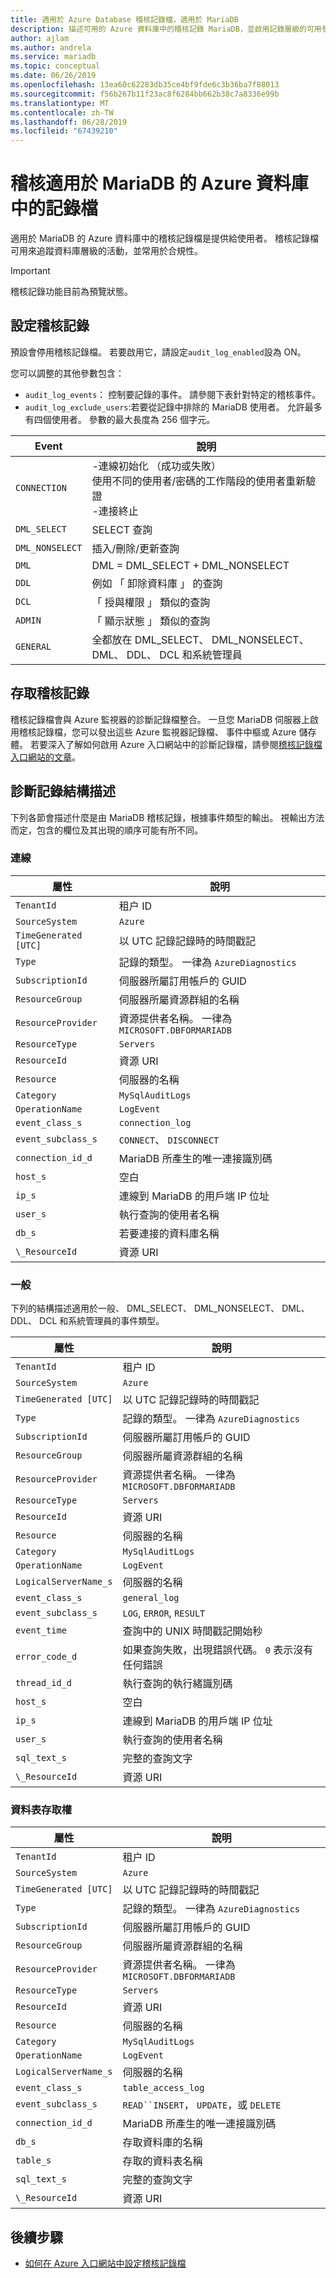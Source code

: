 ```yaml
---
title: 適用於 Azure Database 稽核記錄檔，適用於 MariaDB
description: 描述可用的 Azure 資料庫中的稽核記錄 MariaDB，並啟用記錄層級的可用參數。
author: ajlam
ms.author: andrela
ms.service: mariadb
ms.topic: conceptual
ms.date: 06/26/2019
ms.openlocfilehash: 13ea60c62283db35ce4bf9fde6c3b36ba7f88013
ms.sourcegitcommit: f56b267b11f23ac8f6284bb662b38c7a8336e99b
ms.translationtype: MT
ms.contentlocale: zh-TW
ms.lasthandoff: 06/28/2019
ms.locfileid: "67439210"
---
```

# <a name="audit-logs-in-azure-database-for-mariadb"></a>稽核適用於 MariaDB 的 Azure 資料庫中的記錄檔

適用於 MariaDB 的 Azure 資料庫中的稽核記錄檔是提供給使用者。 稽核記錄檔可用來追蹤資料庫層級的活動，並常用於合規性。

> [!IMPORTANT]
> 稽核記錄功能目前為預覽狀態。

## <a name="configure-audit-logging"></a>設定稽核記錄

預設會停用稽核記錄檔。 若要啟用它，請設定`audit_log_enabled`設為 ON。

您可以調整的其他參數包含：

- `audit_log_events`： 控制要記錄的事件。 請參閱下表針對特定的稽核事件。
- `audit_log_exclude_users`:若要從記錄中排除的 MariaDB 使用者。 允許最多有四個使用者。 參數的最大長度為 256 個字元。

| **Event** | **說明** |
|---|---|
| `CONNECTION` | -連線初始化 （成功或失敗） <br> 使用不同的使用者/密碼的工作階段的使用者重新驗證 <br> -連接終止 |
| `DML_SELECT`| SELECT 查詢 |
| `DML_NONSELECT` | 插入/刪除/更新查詢 |
| `DML` | DML = DML_SELECT + DML_NONSELECT |
| `DDL` | 例如 「 卸除資料庫 」 的查詢 |
| `DCL` | 「 授與權限 」 類似的查詢 |
| `ADMIN` | 「 顯示狀態 」 類似的查詢 |
| `GENERAL` | 全都放在 DML_SELECT、 DML_NONSELECT、 DML、 DDL、 DCL 和系統管理員 |

## <a name="access-audit-logs"></a>存取稽核記錄

稽核記錄檔會與 Azure 監視器的診斷記錄檔整合。 一旦您 MariaDB 伺服器上啟用稽核記錄檔，您可以發出這些 Azure 監視器記錄檔、 事件中樞或 Azure 儲存體。 若要深入了解如何啟用 Azure 入口網站中的診斷記錄檔，請參閱[稽核記錄檔入口網站的文章](howto-configure-audit-logs-portal.md#set-up-diagnostic-logs)。

## <a name="diagnostic-logs-schemas"></a>診斷記錄結構描述

下列各節會描述什麼是由 MariaDB 稽核記錄，根據事件類型的輸出。 視輸出方法而定，包含的欄位及其出現的順序可能有所不同。

### <a name="connection"></a>連線

| **屬性** | **說明** |
|---|---|
| `TenantId` | 租户 ID |
| `SourceSystem` | `Azure` |
| `TimeGenerated [UTC]` | 以 UTC 記錄記錄時的時間戳記 |
| `Type` | 記錄的類型。 一律為 `AzureDiagnostics` |
| `SubscriptionId` | 伺服器所屬訂用帳戶的 GUID |
| `ResourceGroup` | 伺服器所屬資源群組的名稱 |
| `ResourceProvider` | 資源提供者名稱。 一律為 `MICROSOFT.DBFORMARIADB` |
| `ResourceType` | `Servers` |
| `ResourceId` | 資源 URI |
| `Resource` | 伺服器的名稱 |
| `Category` | `MySqlAuditLogs` |
| `OperationName` | `LogEvent` |
| `event_class_s` | `connection_log` |
| `event_subclass_s` | `CONNECT`、 `DISCONNECT` |
| `connection_id_d` | MariaDB 所產生的唯一連接識別碼 |
| `host_s` | 空白 |
| `ip_s` | 連線到 MariaDB 的用戶端 IP 位址 |
| `user_s` | 執行查詢的使用者名稱 |
| `db_s` | 若要連接的資料庫名稱 |
| `\_ResourceId` | 資源 URI |

### <a name="general"></a>一般

下列的結構描述適用於一般、 DML_SELECT、 DML_NONSELECT、 DML、 DDL、 DCL 和系統管理員的事件類型。

| **屬性** | **說明** |
|---|---|
| `TenantId` | 租户 ID |
| `SourceSystem` | `Azure` |
| `TimeGenerated [UTC]` | 以 UTC 記錄記錄時的時間戳記 |
| `Type` | 記錄的類型。 一律為 `AzureDiagnostics` |
| `SubscriptionId` | 伺服器所屬訂用帳戶的 GUID |
| `ResourceGroup` | 伺服器所屬資源群組的名稱 |
| `ResourceProvider` | 資源提供者名稱。 一律為 `MICROSOFT.DBFORMARIADB` |
| `ResourceType` | `Servers` |
| `ResourceId` | 資源 URI |
| `Resource` | 伺服器的名稱 |
| `Category` | `MySqlAuditLogs` |
| `OperationName` | `LogEvent` |
| `LogicalServerName_s` | 伺服器的名稱 |
| `event_class_s` | `general_log` |
| `event_subclass_s` | `LOG`, `ERROR`, `RESULT` |
| `event_time` | 查詢中的 UNIX 時間戳記開始秒 |
| `error_code_d` | 如果查詢失敗，出現錯誤代碼。 `0` 表示沒有任何錯誤 |
| `thread_id_d` | 執行查詢的執行緒識別碼 |
| `host_s` | 空白 |
| `ip_s` | 連線到 MariaDB 的用戶端 IP 位址 |
| `user_s` | 執行查詢的使用者名稱 |
| `sql_text_s` | 完整的查詢文字 |
| `\_ResourceId` | 資源 URI |

### <a name="table-access"></a>資料表存取權

| **屬性** | **說明** |
|---|---|
| `TenantId` | 租户 ID |
| `SourceSystem` | `Azure` |
| `TimeGenerated [UTC]` | 以 UTC 記錄記錄時的時間戳記 |
| `Type` | 記錄的類型。 一律為 `AzureDiagnostics` |
| `SubscriptionId` | 伺服器所屬訂用帳戶的 GUID |
| `ResourceGroup` | 伺服器所屬資源群組的名稱 |
| `ResourceProvider` | 資源提供者名稱。 一律為 `MICROSOFT.DBFORMARIADB` |
| `ResourceType` | `Servers` |
| `ResourceId` | 資源 URI |
| `Resource` | 伺服器的名稱 |
| `Category` | `MySqlAuditLogs` |
| `OperationName` | `LogEvent` |
| `LogicalServerName_s` | 伺服器的名稱 |
| `event_class_s` | `table_access_log` |
| `event_subclass_s` | `READ``INSERT`， `UPDATE`，或 `DELETE` |
| `connection_id_d` | MariaDB 所產生的唯一連接識別碼 |
| `db_s` | 存取資料庫的名稱 |
| `table_s` | 存取的資料表名稱 |
| `sql_text_s` | 完整的查詢文字 |
| `\_ResourceId` | 資源 URI |

## <a name="next-steps"></a>後續步驟

- [如何在 Azure 入口網站中設定稽核記錄檔](howto-configure-audit-logs-portal.md)